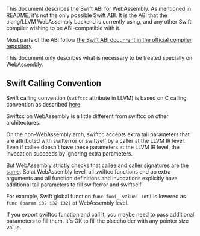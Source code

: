 This document describes the Swift ABI for WebAssembly. As mentioned in README, it's not the only possible Swift ABI. It is the ABI that the clang/LLVM WebAssembly backend is currently using, and any other Swift compiler wishing to be ABI-compatible with it.

Most parts of the ABI follow [the Swift ABI document in the official compiler repository](https://github.com/apple/swift/tree/master/docs/ABI)

This document only describes what is necessary to be treated specially on WebAssembly.

## Swift Calling Convention

Swift calling convention (`swiftcc` attribute in LLVM) is based on C calling convention as described [here](https://github.com/apple/swift/blob/master/docs/ABI/CallingConvention.rst)

Swiftcc on WebAssembly is a little different from swiftcc on other architectures.

On the non-WebAssembly arch, swiftcc accepts extra tail parameters that are attributed with swifterror or swiftself by a caller at the LLVM IR level. Even if callee doesn't have these parameters at the LLVM IR level, the invocation succeeds by ignoring extra parameters.

But WebAssembly strictly checks that [callee and caller signatures are the same](https://github.com/WebAssembly/design/blob/master/Semantics.md#calls).
So at WebAssembly level, all swiftcc functions end up extra arguments and all function definitions and invocations explicitly have additional tail parameters to fill swifterror and swiftself.

For example, Swift global function `func foo(_ value: Int)` is lowered as `func (param i32 i32 i32)` at WebAssembly level.

If you export swiftcc function and call it, you maybe need to pass additional parameters to fill them. It's OK to fill the placeholder with any pointer size value.
